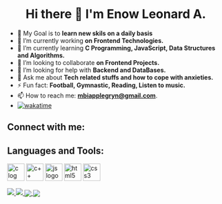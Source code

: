 <h1 style = "text-align: center;"> Hi there 👋 I'm Enow Leonard A.</h1>

- 🎯 My Goal is to **learn new skils on a daily basis**
- 🔭 I’m currently working **on Frontend Technologies.**
- 🌱 I’m currently learning **C Programming, JavaScript, Data Structures and Algorithms.**
- 👯 I’m looking to collaborate **on Frontend Projects.**
- 🤔 I’m looking for help with **Backend and DataBases.**
- 💬 Ask me about **Tech related stuffs and how to cope with anxieties.**
- ⚡ Fun fact: **Football, Gymnastic, Reading, Listen to music.**
- 📫 How to reach me: **mbiapplegryn@gmail.com**.
- [![wakatime](https://wakatime.com/badge/user/fe1b1813-7f16-4123-9eaf-33ae3ce68d18.svg)](https://wakatime.com/@fe1b1813-7f16-4123-9eaf-33ae3ce68d18)

<h2>Connect with me:</h2>

<h2 align="left">Languages and Tools:</h2>
<p align="left">
  <a href="https://www.geeksforgeeks.org/c-programming-language/?ref=ghm"><img src="https://upload.wikimedia.org/wikipedia/commons/1/18/C_Programming_Language.svg" alt="c log" width="40" height="40"/></a>
  <a href="https://www.geeksforgeeks.org/c-plus-plus/?ref=ghm"><img src="https://upload.wikimedia.org/wikipedia/commons/1/18/ISO_C%2B%2B_Logo.svg" alt="c++ logo" width="40" height="40"/></a> 
<a href="https://javascript.info/"><img src="https://upload.wikimedia.org/wikipedia/commons/9/99/Unofficial_JavaScript_logo_2.svg" alt="js logo" width="40" height="40"></a>
<a href="https://www.w3schools.com/html/"><img src="https://upload.wikimedia.org/wikipedia/commons/3/38/HTML5_Badge.svg" alt="html5 logo" width="40" height="40"></a>
<a href="https://www.w3schools.com/css/"><img src="https://upload.wikimedia.org/wikipedia/commons/d/d5/CSS3_logo_and_wordmark.svg" alt="css3 logo" width="40" height="40"></a></p>

<a href="https://github.com/anuraghazra/github-readme-stats">
    <img src="https://github-readme-stats.vercel.app/api/top-langs/?username=KaptainCS3&theme=tokyonight&layout=compact&hide_border=true&langs_count=6"/>
</a>

<a href="https://github.com/anuraghazra/github-readme-stats">
    <img src="https://github-readme-stats.vercel.app/api?username=KaptainCS3&count_private=true&show_icons=true&theme=tokyonight&hide_border=true">
</a>

<a href="ttps://github.com/anuraghazra/github-readme-stats">
    <img align="center" src="https://github-readme-stats.vercel.app/api/wakatime?username=KaptainCS3&theme=tokyonight&hide_border=true&line_height=30/"> 
</a>
<a href="https://git.io/streak-stats">
    <img align="center" src="https://github-readme-streak-stats.herokuapp.com/?user=KaptainCS3&theme=tokyonight&hide_border=true&format=[Y.]n.j"/>
</a>

<!--
**KaptainCS3/KaptainCS3** is a ✨ _special_ ✨ repository because its `README.md` (this file) appears on your GitHub profile.

Here are some ideas to get you started:
- 
- 
- 😄 Pronouns: ...
-  ...
-->

